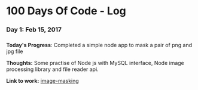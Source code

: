 # 100 Days Of Code - Log

### Day 1: Feb 15, 2017 
##### 

**Today's Progress**: Completed a simple node app to mask a pair of png and jpg file

**Thoughts:** Some practise of Node js with MySQL interface, Node image processing library and file reader api.

**Link to work:** [image-masking](http://github.com/eriknguyen/image-masking.git)